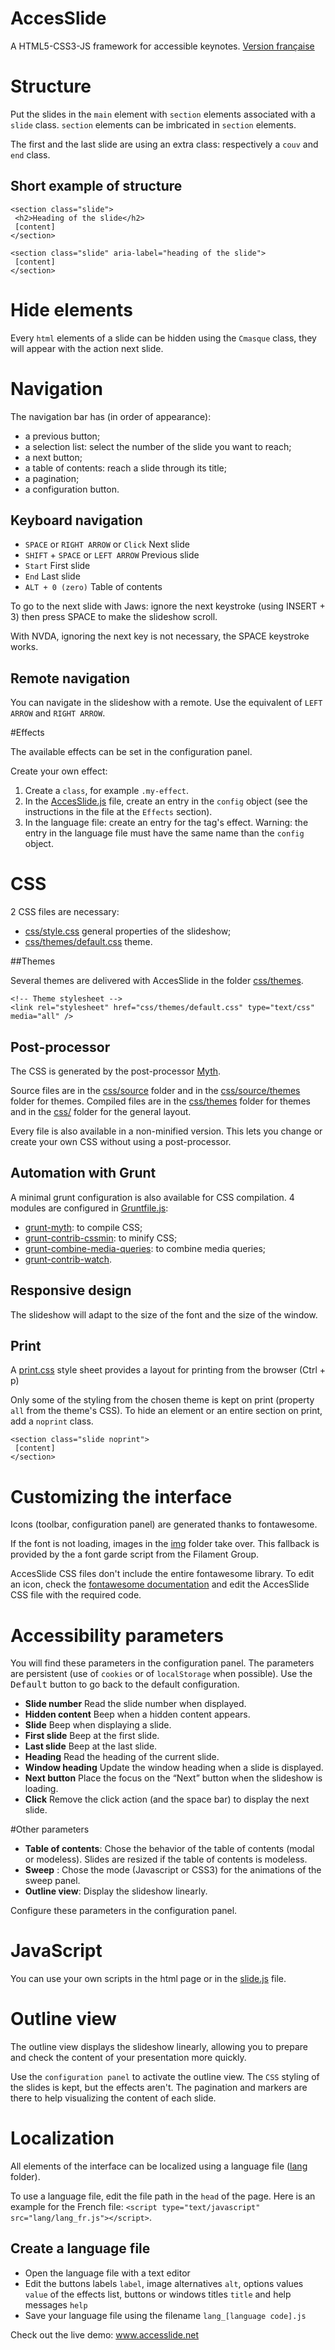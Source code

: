 AccesSlide
===========

A HTML5-CSS3-JS framework for accessible keynotes.
[Version française](READMEFR.md)

# Structure
Put the slides in the `main` element with `section` elements associated with a `slide` class.
`section` elements can be imbricated in `section` elements.

The first and the last slide are using an extra class: respectively a `couv` and `end` class.

## Short example of structure
	<section class="slide">
	 <h2>Heading of the slide</h2>
	 [content]
	</section>
	
	<section class="slide" aria-label="heading of the slide">
	 [content]
	</section>

# Hide elements
Every `html` elements of a slide can be hidden using the `Cmasque` class, they will appear with the action next slide.

# Navigation
The navigation bar has (in order of appearance):

*  a previous button;
*  a selection list: select the number of the slide you want to reach;
*  a next button;
*  a table of contents: reach a slide through its title;
*  a pagination;
*  a configuration button.

## Keyboard navigation

*   `SPACE` or `RIGHT ARROW` or `Click` Next slide
*   `SHIFT` + `SPACE` or `LEFT ARROW` Previous slide
*   `Start` First slide
*   `End` Last slide
*   `ALT + 0 (zero)` Table of contents

To go to the next slide with Jaws: ignore the next keystroke (using INSERT + 3) then press SPACE to make the slideshow scroll.

With NVDA, ignoring the next key is not necessary, the SPACE keystroke works.

## Remote navigation

You can navigate in the slideshow with a remote.
Use the equivalent of `LEFT ARROW` and `RIGHT ARROW`.

#Effects

The available effects can be set in the configuration panel.

Create your own effect:

1.  Create a `class`, for example `.my-effect`.
2.  In the [AccesSlide.js](AccesSlide.js) file, create an entry in the `config` object (see the instructions in the file at the `Effects` section).
3.  In the language file: create an entry for the tag's effect. Warning: the entry in the language file must have the same name than the `config` object.

# CSS

2 CSS files are necessary:

*   [css/style.css](css/style.css) general properties of the slideshow;
*   [css/themes/default.css](css/themes/default.css) theme.

##Themes

Several themes are delivered with AccesSlide in the folder [css/themes](css/themes).

	<!-- Theme stylesheet -->
	<link rel="stylesheet" href="css/themes/default.css" type="text/css" media="all" />

## Post-processor

The CSS is generated by the post-processor [Myth](http://www.myth.io/).

Source files are in the [css/source](css/source) folder and in the [css/source/themes](css/source/themes) folder for themes.
Compiled files are in the [css/themes](css/themes) folder for themes and in the [css/](css/) folder for the general layout.

Every file is also available in a non-minified version. This lets you change or create your own CSS without using a post-processor.

## Automation with Grunt
A minimal grunt configuration is also available for CSS compilation. 4 modules are configured in [Gruntfile.js](Gruntfile.js):

*   [grunt-myth](https://www.npmjs.com/package/grunt-myth): to compile CSS;
*   [grunt-contrib-cssmin](https://www.npmjs.com/package/grunt-contrib-cssmin): to minify CSS;
*   [grunt-combine-media-queries](https://www.npmjs.com/package/grunt-combine-media-queries): to combine media queries;
*   [grunt-contrib-watch](https://www.npmjs.com/package/grunt-contrib-watch).

## Responsive design
The slideshow will adapt to the size of the font and the size of the window.

## Print
A [print.css](css/print.css) style sheet provides a layout for printing from the browser (Ctrl + p)

Only some of the styling from the chosen theme is kept on print (property `all` from the theme's CSS). To hide an element or an entire section on print, add a `noprint` class.

    <section class="slide noprint">
     [content]
    </section>

# Customizing the interface

Icons (toolbar, configuration panel) are generated thanks to fontawesome.

If the font is not loading, images in the [img](img/) folder take over. This fallback is provided by the a font garde script from the Filament Group.

AccesSlide CSS files don't include the entire fontawesome library. To edit an icon, check the [fontawesome documentation](http://fortawesome.github.io/Font-Awesome/icons/) and edit the AccesSlide CSS file with the required code.

# Accessibility parameters

You will find these parameters in the configuration panel. The parameters are persistent (use of <code>cookies</code> or of <code>localStorage</code> when possible). Use the <kbd>Default</kbd> button to go back to the default configuration.

* **Slide number** Read the slide number when displayed.
* **Hidden content** Beep when a hidden content appears.
* **Slide** Beep when displaying a slide.
* **First slide** Beep at the first slide.
* **Last slide** Beep at the last slide.
* **Heading** Read the heading of the current slide.
* **Window heading** Update the window heading when a slide is displayed.
* **Next button** Place the focus on the “Next” button when the slideshow is loading.
* **Click** Remove the click action (and the space bar) to display the next slide.


#Other parameters

* **Table of contents**: Chose the behavior of the table of contents (modal or modeless). Slides are resized if the table of contents is modeless.
* **Sweep** : Chose the mode (Javascript or CSS3) for the animations of the sweep panel.
* **Outline view**: Display the slideshow linearly.

Configure these parameters in the configuration panel.

# JavaScript
You can use your own scripts in the html page or in the [slide.js](slide.js) file.

# Outline view

The outline view displays the slideshow linearly, allowing you to prepare and check the content of your presentation more quickly.

Use the `configuration panel` to activate the outline view.
The `CSS` styling of the slides is kept, but the effects aren't. The pagination and markers are there to help visualizing the content of each slide.

# Localization

All elements of the interface can be localized using a language file ([lang](lang/) folder).

To use a language file, edit the file path in the `head` of the page. Here is an example for the French file: `<script type="text/javascript" src="lang/lang_fr.js"></script>`.

## Create a language file

* Open the language file with a text editor
* Edit the buttons labels `label`, image alternatives `alt`, options values `value` of the effects list, buttons or windows titles `title` and help messages `help`
* Save your language file using the filename `lang_[language code].js`

Check out the live demo: www.accesslide.net